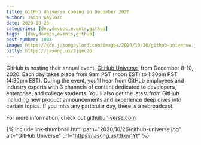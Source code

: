 ```yaml
---
title: GitHub Universe coming in December 2020
author: Jason Gaylord
date: 2020-10-26
categories: [dev,devops,events,github]
tags:  [dev,devops,events,github]
post-number: 1083
image: https://cdn.jasongaylord.com/images/2020/10/26/github-universe.jpg
bitly: https://jasong.us/3jqec26
---
```


GitHub is hosting their annual event, [GitHub Universe](https://jasong.us/3kou1Yt), from December 8-10, 2020. Each day takes place from 9am PST (noon EST) to 1:30pm PST (4:30pm EST). During the event, you'll hear from GitHub employees and industry experts with 3 channels of content dedicated to developers, enterprise, and college students. You'll also get the latest from GitHub including new product announcements and experience deep dives into certain topics. If you miss any particular day, there is a rebroadcast.

For more information, check out [githubuniverse.com](https://jasong.us/3kou1Yt)

{% include link-thumbnail.html path="2020/10/26/github-universe.jpg" alt="GitHub Universe" url="https://jasong.us/3kou1Yt" %}